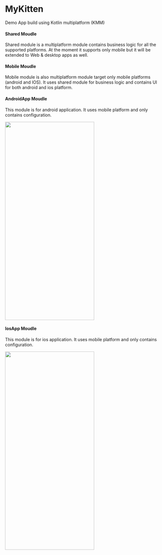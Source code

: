 # MyKitten
Demo App build using Kotlin multiplatform (KMM)

#### Shared Moudle
Shared module is a multiplatform module contains business logic for all the supported platforms. At the moment it supports only mobile but it will be extended to Web & desktop apps as well.

#### Mobile Moudle
Mobile module is also multiplatform module target only mobile platforms (android and IOS). It uses shared module for business logic and contains UI for both android and ios platform.

#### AndroidApp Moudle
This module is for android application. It uses mobile platform and only contains configuration.


<img src="https://user-images.githubusercontent.com/64067304/210078797-48d4433c-c534-4d0a-b256-4ac0ca23003b.png" width="292" height="648"/>


#### IosApp Moudle
This module is for ios application. It uses mobile platform and only contains configuration.

<img src="https://user-images.githubusercontent.com/64067304/210078778-d752fa1d-ae14-497d-9347-98470e48c7f2.png" width="292" height="648"/>
